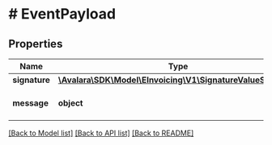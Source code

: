 # # EventPayload

## Properties

Name | Type | Description | Notes
------------ | ------------- | ------------- | -------------
**signature** | [**\Avalara\SDK\Model\EInvoicing\V1\SignatureValueSignature**](SignatureValueSignature.md) |  |
**message** | **object** | Event-specific information |

[[Back to Model list]](../../../README.md#models) [[Back to API list]](../../../README.md#endpoints) [[Back to README]](../../../README.md)
